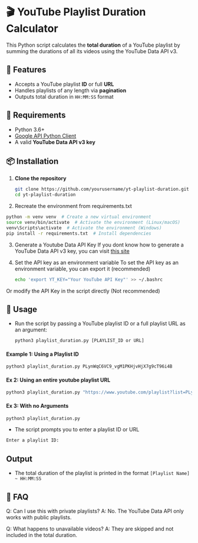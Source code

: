 # 🎬 YouTube Playlist Duration Calculator

This Python script calculates the **total duration** of a YouTube playlist by summing the durations of all its videos using the YouTube Data API v3.

## 🚀 Features

- Accepts a YouTube playlist **ID** or full **URL**
- Handles playlists of any length via **pagination**
- Outputs total duration in `HH:MM:SS` format

## 🧰 Requirements

- Python 3.6+
- [Google API Python Client](https://github.com/googleapis/google-api-python-client)
- A valid **YouTube Data API v3 key**

## 📦 Installation

1. **Clone the repository**

   ```bash
   git clone https://github.com/yourusername/yt-playlist-duration.git
   cd yt-playlist-duration
   ```
2. Recreate the environment from requirements.txt

```bash
python -m venv venv  # Create a new virtual environment
source venv/bin/activate  # Activate the environment (Linux/macOS)
venv\Scripts\activate  # Activate the environment (Windows)
pip install -r requirements.txt  # Install dependencies
```
3. Generate a Youtube Data API Key
If you dont know how to generate a YouTube Data API v3 key, you can visit [this site](https://docs.themeum.com/tutor-lms/tutorials/get-youtube-api-key/https://docs.themeum.com/tutor-lms/tutorials/get-youtube-api-key/)

4. Set the API key as an environment variable
To set the API key as an environment variable, you can export it (recommended)

    ```bash
    echo 'export YT_KEY="Your YouTube API Key"' >> ~/.bashrc
    ```
Or modify the API Key in the script directly (Not recommended)

## 🧪 Usage
- Run the script by passing a YouTube playlist ID or a full playlist URL as an argument:

    ```bash
    python3 playlist_duration.py [PLAYLIST_ID or URL]
    ```

#### Example 1: Using a Playlist ID

```bash
python3 playlist_duration.py PLynWqC6VC9_vgM1PKHjvHjX7g9cT96i4B
```

#### Ex 2: Using an entire youtube playlist URL
```bash
python3 playlist_duration.py "https://www.youtube.com/playlist?list=PLynWqC6VC9_vgM1PKHjvHjX7g9cT96i4B"
```

#### Ex 3: With no Arguments
```bash
python3 playlist_duration.py
```
- The script prompts you to enter a playlist ID or URL
```bash
Enter a playlist ID:
```

## Output
- The total duration of the playlist is printed in the format ```[Playlist Name] ~ HH:MM:SS```

## 🙋 FAQ
Q: Can I use this with private playlists?
A: No. The YouTube Data API only works with public playlists.

Q: What happens to unavailable videos?
A: They are skipped and not included in the total duration.
